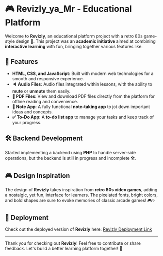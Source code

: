 # 🎮 Revizly_ya_Mr - Educational Platform

Welcome to **Revizly**, an educational platform project with a retro 80s game-style design 🎨. This project was an **academic initiative** aimed at combining **interactive learning** with fun, bringing together various features like:

## 🚀 Features

- **HTML, CSS, and JavaScript**: Built with modern web technologies for a smooth and responsive experience.
- **🔈 Audio Files**: Audio files integrated within lessons, with the ability to **mute** or **unmute** them easily.
- **📄 PDF Files**: View and download PDF files directly from the platform for offline reading and convenience.
- **📝 Note App**: A fully functional **note-taking app** to jot down important ideas and concepts.
- **✅ To-Do App**: A **to-do list app** to manage your tasks and keep track of your progress.

## 🛠️ Backend Development

Started implementing a backend using **PHP** to handle server-side operations, but the backend is still in progress and incomplete 🛠️.

## 🎮 Design Inspiration

The design of **Revizly** takes inspiration from **retro 80s video games**, adding a nostalgic, yet fun, interface for learners. The pixelated fonts, bright colors, and bold shapes are sure to evoke memories of classic arcade games! 🎮✨

## 🔗 Deployment

Check out the deployed version of **Revizly** here:
[Revizly Deployment Link](#)

---

Thank you for checking out **Revizly**! Feel free to contribute or share feedback. Let's build a better learning platform together! 🚀
